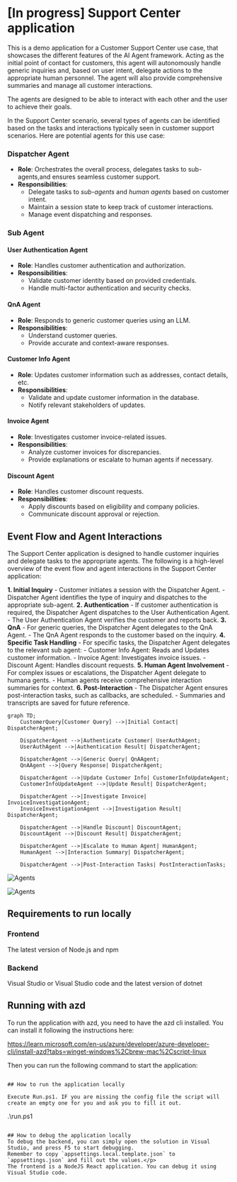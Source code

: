 # [In progress] Support Center application

This is a demo application for a Customer Support Center use case, that showcases the different features of the AI Agent framework.
Acting as the initial point of contact for customers, this agent will autonomously handle generic inquiries and, based on user intent, delegate actions to the appropriate human personnel. The agent will also provide comprehensive summaries and manage all customer interactions.

The agents are designed to be able to interact with each other and the user to achieve their goals.

In the Support Center scenario, several types of agents can be identified based on the tasks and interactions typically seen in customer support scenarios. Here are potential agents for this use case:

### Dispatcher Agent
- **Role**: Orchestrates the overall process, delegates tasks to sub-agents,and ensures seamless customer support.
- **Responsibilities**:
	- Delegate tasks to *sub-agents* and *human agents* based on customer intent.
	- Maintain a session state to keep track of customer interactions.
	- Manage event dispatching and responses.

### Sub Agent
#### User Authentication Agent
- **Role**: Handles customer authentication and authorization.
- **Responsibilities**:
	- Validate customer identity based on provided credentials.
	- Handle multi-factor authentication and security checks.
#### QnA Agent
- **Role**: Responds to generic customer queries using an LLM.
- **Responsibilities**:
	- Understand customer queries.
	- Provide accurate and context-aware responses.
#### Customer Info Agent
- **Role**: Updates customer information such as addresses, contact details, etc.
- **Responsibilities**:
	- Validate and update customer information in the database.
	- Notify relevant stakeholders of updates.
#### Invoice Agent
- **Role**: Investigates customer invoice-related issues.
- **Responsibilities**:	
	- Analyze customer invoices for discrepancies.
	- Provide explanations or escalate to human agents if necessary.
#### Discount Agent
- **Role**: Handles customer discount requests.
- **Responsibilities**:
	- Apply discounts based on eligibility and company policies.
	- Communicate discount approval or rejection.

## Event Flow and Agent Interactions
The Support Center application is designed to handle customer inquiries and delegate tasks to the appropriate agents. The following is a high-level overview of the event flow and agent interactions in the Support Center application:

**1. Initial Inquiry** 
	- Customer initiates a session with the Dispatcher Agent.
	- Dispatcher Agent identifies the type of inquiry and dispatches to the appropriate sub-agent.
**2. Authentication**
	- If customer authentication is required, the Dispatcher Agent dispatches to the User Authentication Agent.
	- The User Authentication Agent verifies the customer and reports back.
**3. QnA**
	- For generic queries, the Dispatcher Agent delegates to the QnA Agent.
	- The QnA Agent responds to the customer based on the inquiry.
**4. Specific Task Handling**
	- For specific tasks, the Dispatcher Agent delegates to the relevant sub agent:
		- Customer Info Agent: Reads and Updates customer information.
		- Invoice Agent: Investigates invoice issues.
		- Discount Agent: Handles discount requests.
**5. Human Agent Involvement**
	- For complex issues or escalations, the Dispatcher Agent delegate to humana gents.
	- Human agents receive comprehensive interaction summaries for context.
**6. Post-Interaction**
	- The Dispatcher Agent ensures post-interaction tasks, such as callbacks, are scheduled.
	- Summaries and transcripts are saved for future reference.

```mermaid
graph TD;  
    CustomerQuery[Customer Query] -->|Initial Contact| DispatcherAgent;  
      
    DispatcherAgent -->|Authenticate Customer| UserAuthAgent;  
    UserAuthAgent -->|Authentication Result| DispatcherAgent;  
      
    DispatcherAgent -->|Generic Query| QnAAgent;  
    QnAAgent -->|Query Response| DispatcherAgent;  
      
    DispatcherAgent -->|Update Customer Info| CustomerInfoUpdateAgent;  
    CustomerInfoUpdateAgent -->|Update Result| DispatcherAgent;  
      
    DispatcherAgent -->|Investigate Invoice| InvoiceInvestigationAgent;  
    InvoiceInvestigationAgent -->|Investigation Result| DispatcherAgent;  
      
    DispatcherAgent -->|Handle Discount| DiscountAgent;  
    DiscountAgent -->|Discount Result| DispatcherAgent;  
  
    DispatcherAgent -->|Escalate to Human Agent| HumanAgent;  
    HumanAgent -->|Interaction Summary| DispatcherAgent;  
      
    DispatcherAgent -->|Post-Interaction Tasks| PostInteractionTasks;  
```

![Agents](readme-media/screenshot.png)

![Agents](readme-media/agents.png)

## Requirements to run locally
### Frontend
The latest version of Node.js and npm

### Backend
Visual Studio or Visual Studio code and the latest version of dotnet

## Running with azd
To run the application with azd, you need to have the azd cli installed. You can install it following the instructions here:

https://learn.microsoft.com/en-us/azure/developer/azure-developer-cli/install-azd?tabs=winget-windows%2Cbrew-mac%2Cscript-linux


Then you can run the following command to start the application:
```powers

## How to run the application locally

Execute Run.ps1. IF you are missing the config file the script will create an empty one for you and ask you to fill it out.
```
.\run.ps1 
```

## How to debug the application locally
To debug the backend, you can simply open the solution in Visual Studio, and press F5 to start debugging.
Remember to copy `appsettings.local.template.json` to `appsettings.json` and fill out the values.</p>
The frontend is a NodeJS React application. You can debug it using Visual Studio code.
